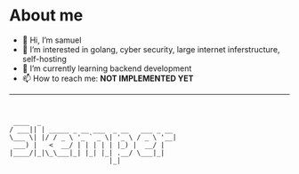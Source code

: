 # About me
- 👋 Hi, I’m samuel
- 👀 I’m interested in golang, cyber security, large internet inferstructure, self-hosting
- 🌱 I’m currently learning backend development
- 📫 How to reach me: **NOT IMPLEMENTED YET**
---

```


 ____  _                                  
/ ___|| | _____ _ __ ___  _ __   ___ _ __ 
\___ \| |/ / _ \ '_ ` _ \| '_ \ / _ \ '__|
 ___) |   <  __/ | | | | | |_) |  __/ |   
|____/|_|\_\___|_| |_| |_| .__/ \___|_|   
                         |_|              

```
<!---
sa-kemper/sa-kemper is a ✨ special ✨ repository because its `README.md` (this file) appears on your GitHub profile.
You can click the Preview link to take a look at your changes.
--->
